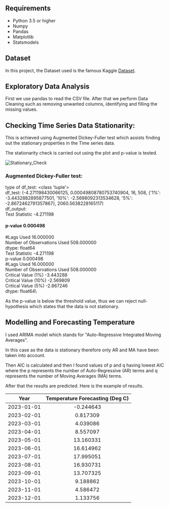 

## Requirements

* Python 3.5 or higher
* Numpy
* Pandas
* Matplotlib
* Statsmodels

## Dataset

In this project, the Dataset used is the famous Kaggle [Dataset](https://www.kaggle.com/berkeleyearth/climate-change-earth-surface-temperature-data).

## Exploratory Data Analysis

First we use pandas to read the CSV file. After that we perform Data Cleaning such as removing unwanted columns, identifying and filling the missing values.

##  Checking Time Series Data Stationarity:

This is achieved using Augmented Dickey-Fuller test which assists finding out the stationary properties in the Time series data.

The stationarity check is carried out using the plot and p-value is tested.

![Stationary_Check](https://github.com/kedarvkunte/Time-Series-Analysis-for-Temperature-Forecasting-using-ARIMA-Model/blob/master/Rolling%20Mean.png)

### Augmented Dickey-Fuller test:
type of df_test:  <class 'tuple'>\
df_test: (-4.271198430066125, 0.00049808780753740904, 16, 508, {'1%': -3.4432882895877501, '10%': -2.5698092313534628, '5%': -2.8672462791357867}, 2060.5638228165117)\
df_output: \
 Test Statistic                  -4.271198
#### p-value                          0.000498
#Lags Used                      16.000000\
Number of Observations Used    508.000000\
dtype: float64\
Test Statistic                  -4.271198\
p-value                          0.000498\
#Lags Used                      16.000000\
Number of Observations Used    508.000000\
Critical Value (1%)             -3.443288\
Critical Value (10%)            -2.569809\
Critical Value (5%)             -2.867246\
dtype: float64\


As the p-value is below the threshold value, thus we can reject null-hypothesis which states that the data is not stationary.

## Modelling and Forecasting Temperature

I used ARIMA model which stands for "Auto-Regressive Integrated Moving Averages".

In this case as the data is stationary therefore only AR and MA have been taken into account.

Then AIC is calculated and then I found values of p and q having lowest AIC where the p represents the number of Auto-Regressive (AR) terms and q represents the number of Moving Averages (MA) terms.

After that the results are predicted. Here is the example of results. 



| Year  | Temperature Forecasting (Deg C) |
| :---: | :---: |
|2023-01-01 | -0.244643 |
|2023-02-01 |  0.817309 |
|2023-03-01 |  4.039086 |
|2023-04-01 |  8.557097 |
|2023-05-01 | 13.160331 |
|2023-06-01 | 16.614962 |
|2023-07-01 | 17.995051 |
|2023-08-01 | 16.930731 |
|2023-09-01 | 13.707325 |
|2023-10-01 |  9.188862 |
|2023-11-01 |  4.586472 |
|2023-12-01 |  1.133756 |

